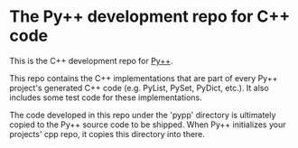 # The Py++ development repo for C++ code
This is the C++ development repo for [Py++](https://github.com/curtispuetz/pypp-cli).

This repo contains the C++ implementations that are part of every Py++ project's generated C++ code (e.g. PyList, PySet, PyDict, etc.). It also includes some test code for these implementations.

The code developed in this repo under the 'pypp' directory is ultimately copied to the Py++ source code to be shipped. When Py++ initializes your projects' cpp repo, it copies this directory into there.
